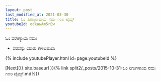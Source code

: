 ```yaml
---
layout: post
last_modified_at: 2021-03-30
title: ಓಂ ಹಿರಣ್ಯನಾಭಾಯ ನಮಃ ೧೦೮ ಟೈಮ್ಸ್
youtubeId: odkawAm5rEw
---
```

 
 
 ಓಂ ವರೇಣ್ಯಾಯ ನಮಃ  
 
 -  ವರವನ್ನು ಯಾರು ಕೇಳಬಹುದು 
 
  
 
  
 
 
 
 
 
 


{% include youtubePlayer.html id=page.youtubeId %}
 
[Next]({{ site.baseurl }}{% link  split2/_posts/2015-10-31-ಓಂ ನಿರ್ಗುಣಾಯ ನಮಃ ೧೦೮ ಟೈಮ್ಸ್.md%})
 
